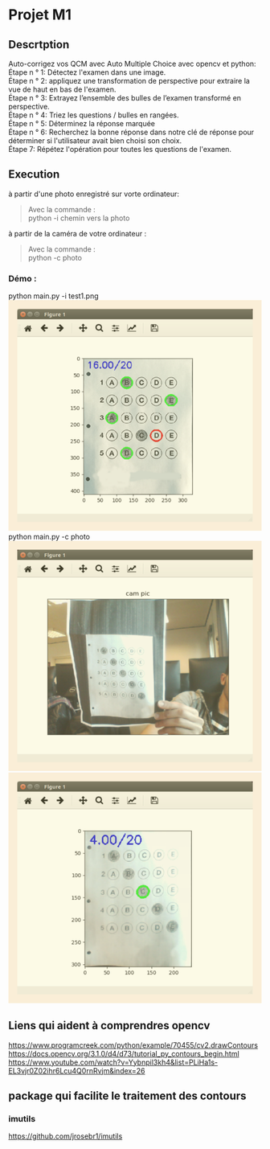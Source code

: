 # Projet M1  
## Descrtption
Auto-corrigez vos QCM avec Auto Multiple Choice avec opencv et python:  
Étape n ° 1: Détectez l'examen dans une image.  
Étape n ° 2: appliquez une transformation de perspective pour extraire la vue de haut en bas de l'examen.  
Étape n ° 3: Extrayez l’ensemble des bulles de l’examen transformé en perspective.  
Étape n ° 4: Triez les questions / bulles en rangées.  
Étape n ° 5: Déterminez la réponse marquée  
Étape n ° 6: Recherchez la bonne réponse dans notre clé de réponse pour déterminer si l'utilisateur avait bien choisi son choix.  
Étape 7: Répétez l'opération pour toutes les questions de l'examen.  
  
## Execution  
à partir d'une photo enregistré sur vorte ordinateur:  
> Avec la commande :  
> python -i chemin vers la photo  

à partir de la caméra de votre ordinateur :  
> Avec la commande :  
> python -c photo  

### Démo :  
python main.py -i test1.png  
![alt text](https://github.com/saxad/projetM1/blob/master/qcm1.png)  
python main.py -c photo  
![alt text](https://github.com/saxad/projetM1/blob/master/qcm2.png)
![alt text](https://github.com/saxad/projetM1/blob/master/qcm2-bis.png)  



## Liens qui aident à comprendres opencv

https://www.programcreek.com/python/example/70455/cv2.drawContours  
https://docs.opencv.org/3.1.0/d4/d73/tutorial_py_contours_begin.html   
https://www.youtube.com/watch?v=Yybnpil3kh4&list=PLiHa1s-EL3vjr0Z02ihr6Lcu4Q0rnRvjm&index=26  

## package qui facilite le traitement des contours  
### imutils  
https://github.com/jrosebr1/imutils  


